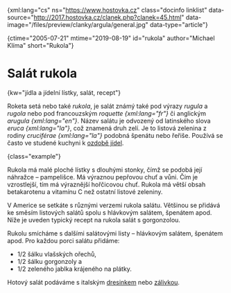 
{xml:lang="cs" ns="https://www.hostovka.cz" class="docinfo linklist" data-source="http://2017.hostovka.cz/clanek.php?clanek=45.html" data-image="/files/preview/clanky/argula/general.jpg" data-type="article"}

{ctime="2005-07-21" mtime="2019-08-19" id="rukola" author="Michael Klíma" short="Rukola"}

# Salát rukola

<!-- generated attribute kw by user_udpatekw.sh on 2020-02-28, do not edit -->

{kw="jídla a jídelní lístky, salát, recept"}

Roketa setá nebo také _rukola_, je salát známý také pod výrazy _rugula_ a _rugola_ nebo pod francouzským _roquette {xml:lang="fr"}_ či anglickým _arugula {xml:lang="en"}_. Název salátu je odvozený od latinského slova _eruca {xml:lang="la"}_, což znamená druh zelí. Je to listová zelenina z rodiny _cruciférae {xml:lang="la"}_ podobná špenátu nebo řeřiše. Používá se často ve studené kuchyni k [ozdobě jídel][1].

{class="example"}

Rukola má malé ploché lístky s dlouhými stonky, čímž se podobá její náhražce – pampelišce. Má výraznou pepřovou chuť a vůni. Čím je vzrostlejší, tím má výraznější hořčicovou chuť. Rukola má větší obsah betakarotenu a vitamínu C než ostatní listové zeleniny.

V Americe se setkáte s různými verzemi rukola salátu. Většinou se přidává ke směsím listových salátů spolu s hlávkovým salátem, špenátem apod. Níže je uveden typický recept na rukola salát s gorgonzolou.

Rukolu smícháme s dalšími salátovými listy – hlávkovým salátem, špenátem apod. Pro každou porci salátu přidáme:

  * 1/2 šálku vlašských ořechů,
  * 1/2 šálku gorgonzoly a
  * 1/2 zeleného jablka krájeného na plátky.

Hotový salát podáváme s italským [dresinkem][2] nebo [zálivkou][3].

 [1]: /zdobeni
 [2]: /zalivka_dresink#dresinky
 [3]: /zalivka_dresink#zalivka

